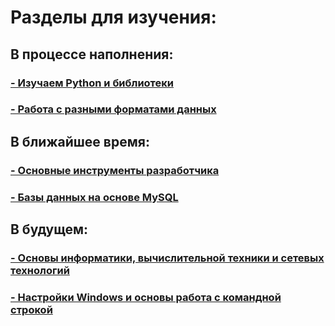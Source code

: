 # Разделы для изучения:

## В процессе наполнения:

### [- Изучаем Python и библиотеки](study_materials/Python/FPython_study_materials.md)
### [- Работа с разными форматами данных]()

## В ближайшее время:

### [- Основные инструменты разработчика]()
### [- Базы данных на основе MySQL]()

## В будущем:
### [- Основы информатики, вычислительной техники и сетевых технологий]()
### [- Настройки Windows и основы работа с командной строкой]() 
